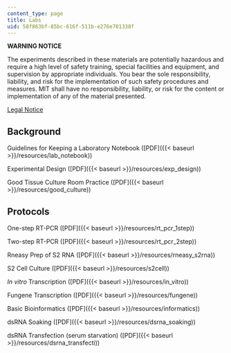 ```yaml
---
content_type: page
title: Labs
uid: 58f863bf-85bc-616f-511b-e276e701338f
---
```


**WARNING NOTICE**

The experiments described in these materials are potentially hazardous and require a high level of safety training, special facilities and equipment, and supervision by appropriate individuals. You bear the sole responsibility, liability, and risk for the implementation of such safety procedures and measures. MIT shall have no responsibility, liability, or risk for the content or implementation of any of the material presented.  
  
[Legal Notice](/terms/)

Background
----------

Guidelines for Keeping a Laboratory Notebook ([PDF]({{< baseurl >}}/resources/lab_notebook))

Experimental Design ([PDF]({{< baseurl >}}/resources/exp_design))

Good Tissue Culture Room Practice ([PDF]({{< baseurl >}}/resources/good_culture))

Protocols
---------

One-step RT-PCR ([PDF]({{< baseurl >}}/resources/rt_pcr_1step))

Two-step RT-PCR ([PDF]({{< baseurl >}}/resources/rt_pcr_2step))

Rneasy Prep of S2 RNA ([PDF]({{< baseurl >}}/resources/rneasy_s2rna))

S2 Cell Culture ([PDF]({{< baseurl >}}/resources/s2cell))

_In vitro_ Transcription ([PDF]({{< baseurl >}}/resources/in_vitro))

Fungene Transcription ([PDF]({{< baseurl >}}/resources/fungene))

Basic Bioinformatics ([PDF]({{< baseurl >}}/resources/informatics))

dsRNA Soaking ([PDF]({{< baseurl >}}/resources/dsrna_soaking))

dsRNA Transfection (serum starvation) ([PDF]({{< baseurl >}}/resources/dsrna_transfecti))